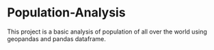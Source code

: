 # Population-Analysis
This project is a basic analysis of population of all over the world using geopandas and pandas dataframe.
